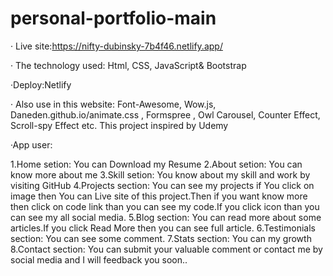 # personal-portfolio-main
· Live site:https://nifty-dubinsky-7b4f46.netlify.app/

· The technology used: Html, CSS, JavaScript& Bootstrap

·Deploy:Netlify

· Also use in this website: Font-Awesome, Wow.js, Daneden.github.io/animate.css , Formspree , Owl
Carousel, Counter Effect, Scroll-spy Effect etc. This project inspired by Udemy

·App user: 


1.Home setion: You can Download my Resume
2.About setion: You can know more about me
3.Skill setion: You know about my skill and work by visiting GitHub 
4.Projects section: You can see my projects if You click on image then You can Live site of this project.Then if you want know more then click on code link than you can see my code.If you click icon than you can see my all social media.
5.Blog section: You can read more about some articles.If you click Read More then you can see full article. 
6.Testimonials section: You can see some comment.
7.Stats section: You can my growth 
8.Contact section: You can submit your valuable comment or contact me by social media and I will feedback you soon..
